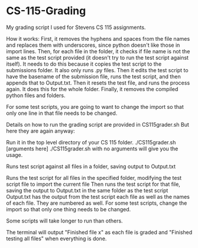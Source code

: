 # CS-115-Grading
My grading script I used for Stevens CS 115 assignments.

How it works:
First, it removes the hyphens and spaces from the file names and replaces them with underscores, since python doesn't like those in import lines. Then, for each file in the folder, it checks if file name is not the same as the test script provided (it doesn't try to run the test script against itself). It needs to do this because it copies the test script to the submissions folder. It also only runs .py files. Then it edits the test script to have the basename of the submission file, runs the test script, and then appends that to Output.txt. Then it resets the test file, and runs the process again. It does this for the whole folder. Finally, it removes the compiled python files and folders.

For some test scripts, you are going to want to change the import so that only one line in that file needs to be changed.

Details on how to run the grading script are provided in CS115grader.sh But here they are again anyway:

Run it in the top level directory of your CS 115 folder. ./CS115grader.sh [arguments here] ./CS115grader.sh with no arguments will give you the usage.

Runs test script against all files in a folder, saving output to Output.txt

Runs the test script for all files in the specified folder, modifying the test script file to import the current file Then runs the test script for that file, saving the output to Output.txt in the same folder as the test script Output.txt has the output from the test script each file as well as the names of each file. They are numbered as well. For some test scripts, change the import so that only one thing needs to be changed.

Some scripts will take longer to run than others.

The terminal will output "Finished file x" as each file is graded and "Finished testing all files" when everything is done.

